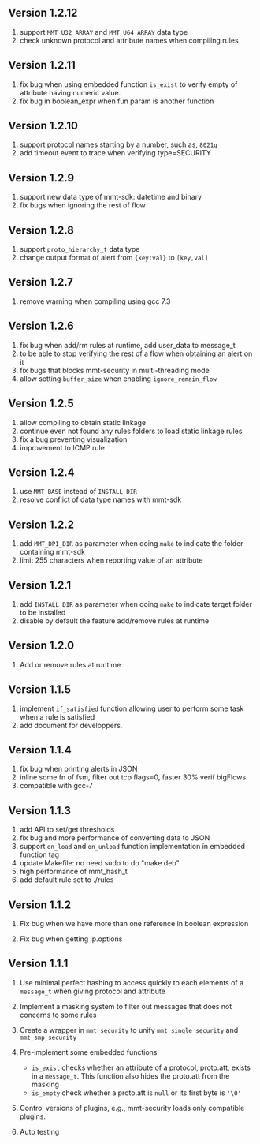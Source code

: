## Version 1.2.12

1. support `MMT_U32_ARRAY` and `MMT_U64_ARRAY` data type
2. check unknown protocol and attribute names when compiling rules

## Version 1.2.11

1. fix bug when using embedded function `is_exist` to verify empty of attribute having numeric value. 
2. fix bug in boolean_expr when fun param is another function

## Version 1.2.10

1. support protocol names starting by a number, such as, `8021q`
2. add timeout event to trace when verifying type=SECURITY

## Version 1.2.9

1. support new data type of mmt-sdk: datetime and binary
2. fix bugs when ignoring the rest of flow

## Version 1.2.8

1. support `proto_hierarchy_t` data type
2. change output format of alert from `{key:val}` to `[key,val]`


## Version 1.2.7

1. remove warning when compiling using gcc 7.3

## Version 1.2.6

1. fix bug when add/rm rules at runtime, add user_data to message_t
2. to be able to stop verifying the rest of a flow when obtaining an alert on it
3. fix bugs that blocks mmt-security in multi-threading mode
4. allow setting `buffer_size` when enabling `ignore_remain_flow`

## Version 1.2.5

1. allow compiling to obtain static linkage
2. continue even not found any rules folders to load static linkage rules
3. fix a bug preventing visualization
4. improvement to ICMP rule


## Version 1.2.4

1. use `MMT_BASE` instead of `INSTALL_DIR`
2. resolve conflict of data type names with mmt-sdk


## Version 1.2.2

1. add `MMT_DPI_DIR` as parameter when doing `make` to indicate the folder containing mmt-sdk
2. limit 255 characters when reporting value of an attribute

## Version 1.2.1

1. add `INSTALL_DIR` as parameter when doing `make` to indicate target folder to be installed
2. disable by default the feature add/remove rules at runtime

## Version 1.2.0

1. Add or remove rules at runtime

## Version 1.1.5

1. implement `if_satisfied` function allowing user to perform some task when a rule is satisfied  
2. add document for developpers.

## Version 1.1.4

1. fix bug when printing alerts in JSON
2. inline some fn of fsm, filter out tcp flags=0, faster 30% verif bigFlows
3. compatible with gcc-7

## Version 1.1.3

1. add API to set/get thresholds
2. fix bug and more performance of converting data to JSON
3. support `on_load` and `on_unload` function implementation in embedded function tag
4. update Makefile: no need sudo to do "make deb"
5. high performance of mmt_hash_t
6. add default rule set to ./rules

## Version 1.1.2

1. Fix bug when we have more than one reference in boolean expression

2. Fix bug when getting ip.options 


## Version 1.1.1

1. Use minimal perfect hashing to access quickly to each elements of a `message_t` when giving protocol and attribute

2. Implement a masking system to filter out messages that does not concerns to some rules 

3. Create a wrapper in `mmt_security` to unify `mmt_single_security` and `mmt_smp_security`

4. Pre-implement some embedded functions

   - `is_exist` checks whether an attribute of a protocol, proto.att, exists in a `message_t`. This function also hides the proto.att from the masking
   - `is_empty` check whether a proto.att is `null` or its first byte is `'\0'`

5. Control versions of plugins, e.g., mmt-security loads only compatible plugins.

6. Auto testing